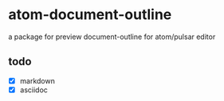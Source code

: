 # atom-document-outline

a package for preview document-outline for atom/pulsar  editor


## todo

- [x] markdown
- [x] asciidoc
